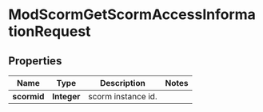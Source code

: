 

# ModScormGetScormAccessInformationRequest


## Properties

| Name | Type | Description | Notes |
|------------ | ------------- | ------------- | -------------|
|**scormid** | **Integer** | scorm instance id. |  |



